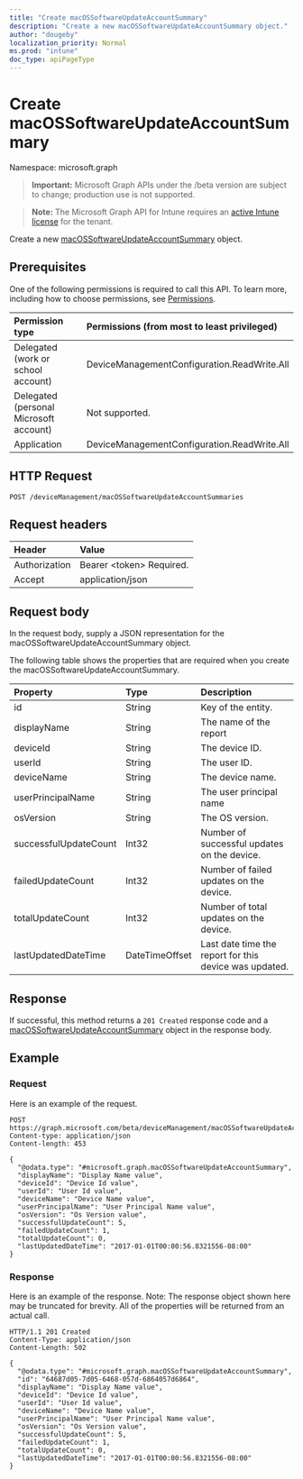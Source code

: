 ```yaml
---
title: "Create macOSSoftwareUpdateAccountSummary"
description: "Create a new macOSSoftwareUpdateAccountSummary object."
author: "dougeby"
localization_priority: Normal
ms.prod: "intune"
doc_type: apiPageType
---
```


# Create macOSSoftwareUpdateAccountSummary

Namespace: microsoft.graph

> **Important:** Microsoft Graph APIs under the /beta version are subject to change; production use is not supported.

> **Note:** The Microsoft Graph API for Intune requires an [active Intune license](https://go.microsoft.com/fwlink/?linkid=839381) for the tenant.

Create a new [macOSSoftwareUpdateAccountSummary](../resources/intune-deviceconfig-macossoftwareupdateaccountsummary.md) object.

## Prerequisites
One of the following permissions is required to call this API. To learn more, including how to choose permissions, see [Permissions](/graph/permissions-reference).

|Permission type|Permissions (from most to least privileged)|
|:---|:---|
|Delegated (work or school account)|DeviceManagementConfiguration.ReadWrite.All|
|Delegated (personal Microsoft account)|Not supported.|
|Application|DeviceManagementConfiguration.ReadWrite.All|

## HTTP Request
<!-- {
  "blockType": "ignored"
}
-->
``` http
POST /deviceManagement/macOSSoftwareUpdateAccountSummaries
```

## Request headers
|Header|Value|
|:---|:---|
|Authorization|Bearer &lt;token&gt; Required.|
|Accept|application/json|

## Request body
In the request body, supply a JSON representation for the macOSSoftwareUpdateAccountSummary object.

The following table shows the properties that are required when you create the macOSSoftwareUpdateAccountSummary.

|Property|Type|Description|
|:---|:---|:---|
|id|String|Key of the entity.|
|displayName|String|The name of the report|
|deviceId|String|The device ID.|
|userId|String|The user ID.|
|deviceName|String|The device name.|
|userPrincipalName|String|The user principal name|
|osVersion|String|The OS version.|
|successfulUpdateCount|Int32|Number of successful updates on the device.|
|failedUpdateCount|Int32|Number of failed updates on the device.|
|totalUpdateCount|Int32|Number of total updates on the device.|
|lastUpdatedDateTime|DateTimeOffset|Last date time the report for this device was updated.|



## Response
If successful, this method returns a `201 Created` response code and a [macOSSoftwareUpdateAccountSummary](../resources/intune-deviceconfig-macossoftwareupdateaccountsummary.md) object in the response body.

## Example

### Request
Here is an example of the request.
``` http
POST https://graph.microsoft.com/beta/deviceManagement/macOSSoftwareUpdateAccountSummaries
Content-type: application/json
Content-length: 453

{
  "@odata.type": "#microsoft.graph.macOSSoftwareUpdateAccountSummary",
  "displayName": "Display Name value",
  "deviceId": "Device Id value",
  "userId": "User Id value",
  "deviceName": "Device Name value",
  "userPrincipalName": "User Principal Name value",
  "osVersion": "Os Version value",
  "successfulUpdateCount": 5,
  "failedUpdateCount": 1,
  "totalUpdateCount": 0,
  "lastUpdatedDateTime": "2017-01-01T00:00:56.8321556-08:00"
}
```

### Response
Here is an example of the response. Note: The response object shown here may be truncated for brevity. All of the properties will be returned from an actual call.
``` http
HTTP/1.1 201 Created
Content-Type: application/json
Content-Length: 502

{
  "@odata.type": "#microsoft.graph.macOSSoftwareUpdateAccountSummary",
  "id": "64687d05-7d05-6468-057d-6864057d6864",
  "displayName": "Display Name value",
  "deviceId": "Device Id value",
  "userId": "User Id value",
  "deviceName": "Device Name value",
  "userPrincipalName": "User Principal Name value",
  "osVersion": "Os Version value",
  "successfulUpdateCount": 5,
  "failedUpdateCount": 1,
  "totalUpdateCount": 0,
  "lastUpdatedDateTime": "2017-01-01T00:00:56.8321556-08:00"
}
```




